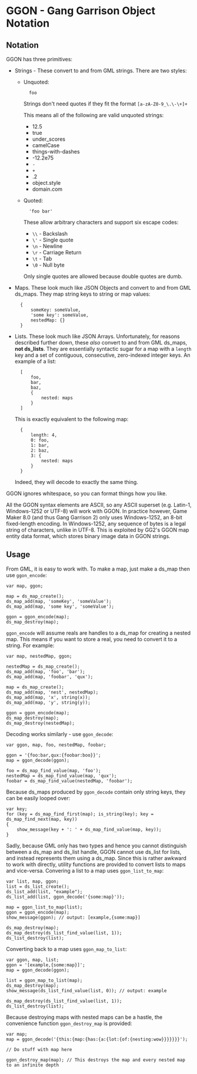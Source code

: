 GGON - Gang Garrison Object Notation
====================================

Notation
--------

GGON has three primitives:

* Strings - These convert to and from GML strings. There are two styles:
    * Unquoted:
    
            foo
    
      Strings don't need quotes if they fit the format `[a-zA-Z0-9_\.\-\+]+`
    
      This means all of the following are valid unquoted strings:
    
      * 12.5
      * true
      * under_scores
      * camelCase
      * things-with-dashes
      * -12.2e75
      * `-`
      * `+`
      * .2
      * object.style
      * domain.com
    * Quoted:
    
            'foo bar'
    
      These allow arbitrary characters and support six escape codes:
    
      * `\\` - Backslash
      * `\'` - Single quote
      * `\n` - Newline
      * `\r` - Carriage Return
      * `\t` - Tab
      * `\0` - Null byte
    
      Only single quotes are allowed because double quotes are dumb.
    
* Maps. These look much like JSON Objects and convert to and from GML ds_maps. They map string keys to string or map values:
  
        {
            someKey: someValue,
            'some key': someValue,
            nestedMap: {}
        }

* Lists. These look much like JSON Arrays. Unfortunately, for reasons described further down, these *also* convert to and from GML ds\_maps, **not ds\_lists**. They are essentially syntactic sugar for a map with a `length` key and a set of contiguous, consecutive, zero-indexed integer keys. An example of a list:

        [
            foo,
            bar,
            baz,
            {
                nested: maps
            }
        ]

    This is exactly equivalent to the following map:

        {
            length: 4,
            0: foo,
            1: bar,
            2: baz,
            3: {
                nested: maps
            }
        }

    Indeed, they will decode to exactly the same thing.

GGON ignores whitespace, so you can format things how you like.

All the GGON syntax elements are ASCII, so any ASCII superset (e.g. Latin-1, Windows-1252 or UTF-8) will work with GGON. In practice however, Game Maker 8.0 (and thus Gang Garrison 2) only uses Windows-1252, an 8-bit fixed-length encoding. In Windows-1252, any sequence of bytes is a legal string of characters, unlike in UTF-8. This is exploited by GG2's GGON map entity data format, which stores binary image data in GGON strings.

Usage
-----

From GML, it is easy to work with. To make a map, just make a ds\_map then use `ggon_encode`:

    var map, ggon;
    
    map = ds_map_create();
    ds_map_add(map, 'someKey', 'someValue');
    ds_map_add(map, 'some key', 'someValue');
    
    ggon = ggon_encode(map);
    ds_map_destroy(map);

`ggon_encode` will assume reals are handles to a ds_map for creating a nested map. This means if you want to store a real, you need to convert it to a string. For example:

    var map, nestedMap, ggon;
    
    nestedMap = ds_map_create();
    ds_map_add(map, 'foo', 'bar');
    ds_map_add(map, 'foobar', 'qux');
    
    map = ds_map_create();
    ds_map_add(map, 'nest', nestedMap);
    ds_map_add(map, 'x', string(x));
    ds_map_add(map, 'y', string(y));
    
    ggon = ggon_encode(map);
    ds_map_destroy(map);
    ds_map_destroy(nestedMap);

Decoding works similarly - use `ggon_decode`:

    var ggon, map, foo, nestedMap, foobar;
    
    ggon = '{foo:bar,qux:{foobar:boo}}';
    map = ggon_decode(ggon);
    
    foo = ds_map_find_value(map, 'foo');
    nestedMap = ds_map_find_value(map, 'qux');
    foobar = ds_map_find_value(nestedMap, 'foobar');

Because ds\_maps produced by `ggon_decode` contain only string keys, they can be easily looped over:

    var key;
    for (key = ds_map_find_first(map); is_string(key); key = ds_map_find_next(map, key))
    {
        show_message(key + ': ' + ds_map_find_value(map, key));
    }

Sadly, because GML only has two types and hence you cannot distinguish between a ds\_map and ds\_list handle, GGON cannot use ds\_list for lists, and instead represents them using a ds\_map. Since this is rather awkward to work with directly, utility functions are provided to convert lists to maps and vice-versa. Convering a list to a map uses `ggon_list_to_map`:

    var list, map, ggon;
    list = ds_list_create();
    ds_list_add(list, "example");
    ds_list_add(list, ggon_decode('{some:map}'));
    
    map = ggon_list_to_map(list);
    ggon = ggon_encode(map);
    show_message(ggon); // output: [example,{some:map}]
    
    ds_map_destroy(map);
    ds_map_destroy(ds_list_find_value(list, 1));
    ds_list_destroy(list);

Converting back to a map uses `ggon_map_to_list`:

    var ggon, map, list;
    ggon = '[example,{some:map}]';
    map = ggon_decode(ggon);
    
    list = ggon_map_to_list(map);
    ds_map_destroy(map);
    show_message(ds_list_find_value(list, 0)); // output: example
    
    ds_map_destroy(ds_list_find_value(list, 1));
    ds_list_destroy(list);

Because destroying maps with nested maps can be a hastle, the convenience function `ggon_destroy_map` is provided:

    var map;
    map = ggon_decode('{this:{map:{has:{a:{lot:{of:{nesting:wow}}}}}}}');
    
    // Do stuff with map here
    
    ggon_destroy_map(map); // This destroys the map and every nested map to an infinite depth
